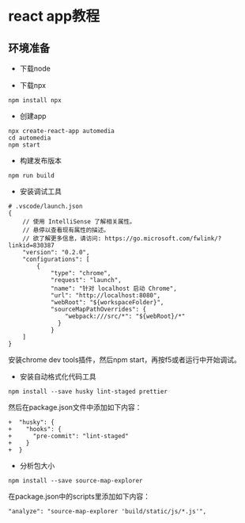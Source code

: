 # react app教程

## 环境准备

- 下载node

- 下载npx

```shell
npm install npx
```

- 创建app

```shell
npx create-react-app automedia
cd automedia
npm start
```

- 构建发布版本

```shell
npm run build
```
- 安装调试工具

```shell
# .vscode/launch.json
{
    // 使用 IntelliSense 了解相关属性。 
    // 悬停以查看现有属性的描述。
    // 欲了解更多信息，请访问: https://go.microsoft.com/fwlink/?linkid=830387
    "version": "0.2.0",
    "configurations": [
        {
            "type": "chrome",
            "request": "launch",
            "name": "针对 localhost 启动 Chrome",
            "url": "http://localhost:8080",
            "webRoot": "${workspaceFolder}",
            "sourceMapPathOverrides": {
                "webpack:///src/*": "${webRoot}/*"
              }
            }
    ]
}
```

安装chrome dev tools插件，然后npm start，再按f5或者运行中开始调试。

- 安装自动格式化代码工具

```shell
npm install --save husky lint-staged prettier
```

然后在package.json文件中添加如下内容：

```shell
+  "husky": {
+    "hooks": {
+      "pre-commit": "lint-staged"
+    }
+  }
```

- 分析包大小

```shell
npm install --save source-map-explorer
```

在package.json中的scripts里添加如下内容：

```shell
"analyze": "source-map-explorer 'build/static/js/*.js'",
```